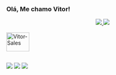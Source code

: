 ### Olá, Me chamo Vitor!

<div align="center">
  <a href="https://github.com/vitormavancini">
  <img widht="50%" src="https://github-readme-stats.vercel.app/api?username=vitormavancini&show_icons=true&theme=dracula&include_all_commits=true&count_private=true"/>
  <img widht="50%" src="https://github-readme-stats.vercel.app/api/top-langs/?username=vitormavancini&layout=compact&langs_count=7&theme=dracula"/>
</div>
  
<div style="display: inline_block"><br>
  <img align="center" alt="Vitor-Sales" height="50" width="60" src="https://cdn.jsdelivr.net/gh/devicons/devicon/icons/salesforce/salesforce-original.svg">
</div> 
  
 ##
  
<div> 
  <a href="https://instagram.com/vitormavancini" target="_blank"><img src="https://img.shields.io/badge/-Instagram-%23E4405F?style=for-the-badge&logo=instagram&logoColor=white" target="_blank"></a> 
  <a href="https://www.linkedin.com/in/vitorlmavancini/" target="_blank"><img src="https://img.shields.io/badge/-LinkedIn-%230077B5?style=for-the-badge&logo=linkedin&logoColor=white" target="_blank"></a> 
  <a href="https://trailblazer.me/id/vavancini" target="_blank"><img src="https://profile.ui.trailhead.com/images/trailblazer-me.svg" target="_blank"></a>
</div>
